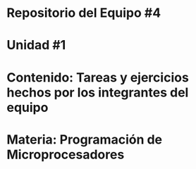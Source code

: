 # Repositorio del Equipo #4
# Unidad #1
# Contenido: Tareas y ejercicios hechos por los integrantes del equipo
# Materia: Programación de Microprocesadores
